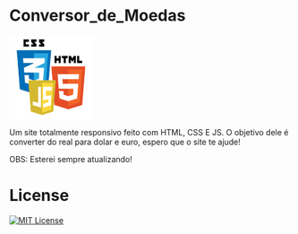 # Conversor_de_Moedas

<img src="imagem/html-css-js.png" alt="Logo" align="center" width="150">

Um site totalmente responsivo feito com HTML, CSS E JS. O objetivo dele é converter do real para dolar e euro, espero que o site te ajude!

OBS: Esterei sempre atualizando!

# License

[![MIT License](https://img.shields.io/badge/License-MIT-green.svg)](./LICENSE)
